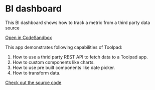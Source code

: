 # BI dashboard

<p class="description">This BI dashboard shows how to track a metric from a third party data source</p>

[Open in CodeSandbox](https://codesandbox.io/p/sandbox/github/mui/mui-toolpad/tree/master/examples/npm-stats)

This app demonstrates following capabilities of Toolpad:

1. How to use a thrid party REST API to fetch data to a Toolpad app.
2. How to custom components like charts.
3. How to use pre built components like date picker.
4. How to transform data.

[Check out the source code](https://github.com/mui/mui-toolpad/tree/master/examples/npm-stats)
